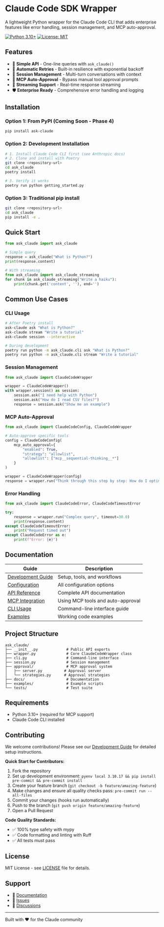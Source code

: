 # Claude Code SDK Wrapper

A lightweight Python wrapper for the Claude Code CLI that adds enterprise features like error handling, session management, and MCP auto-approval.

[![Python 3.10+](https://img.shields.io/badge/python-3.10+-blue.svg)](https://www.python.org/downloads/)
[![License: MIT](https://img.shields.io/badge/License-MIT-yellow.svg)](https://opensource.org/licenses/MIT)

## Features

- 🚀 **Simple API** - One-line queries with `ask_claude()`
- 🔄 **Automatic Retries** - Built-in resilience with exponential backoff
- 💬 **Session Management** - Multi-turn conversations with context
- 🤖 **MCP Auto-Approval** - Bypass manual tool approval prompts
- 🌊 **Streaming Support** - Real-time response streaming
- 🛡️ **Enterprise Ready** - Comprehensive error handling and logging

## Installation

### Option 1: From PyPI (Coming Soon - Phase 4)
```bash
pip install ask-claude
```

### Option 2: Development Installation
```bash
# 1. Install Claude Code CLI first (see Anthropic docs)
# 2. Clone and install with Poetry
git clone <repository-url>
cd ask_claude
poetry install

# 3. Verify it works
poetry run python getting_started.py
```

### Option 3: Traditional pip install
```bash
git clone <repository-url>
cd ask_claude
pip install -e .
```

## Quick Start

```python
from ask_claude import ask_claude

# Simple query
response = ask_claude("What is Python?")
print(response.content)

# With streaming
from ask_claude import ask_claude_streaming
for chunk in ask_claude_streaming("Write a haiku"):
    print(chunk.get('content', ''), end='')
```

## Common Use Cases

### CLI Usage

```bash
# After Poetry install
ask-claude ask "What is Python?"
ask-claude stream "Write a tutorial"
ask-claude session --interactive

# During development
poetry run python -m ask_claude.cli ask "What is Python?"
poetry run python -m ask_claude.cli stream "Write a tutorial"


```

### Session Management

```python
from ask_claude import ClaudeCodeWrapper

wrapper = ClaudeCodeWrapper()
with wrapper.session() as session:
    session.ask("I need help with Python")
    session.ask("How do I read CSV files?")
    response = session.ask("Show me an example")
```

### MCP Auto-Approval

```python
from ask_claude import ClaudeCodeConfig, ClaudeCodeWrapper

# Auto-approve specific tools
config = ClaudeCodeConfig(
    mcp_auto_approval={
        "enabled": True,
        "strategy": "allowlist",
        "allowlist": ["mcp__sequential-thinking__*"]
    }
)

wrapper = ClaudeCodeWrapper(config)
response = wrapper.run("Think through this step by step: How do I optimize this code?")
```

### Error Handling

```python
from ask_claude import ClaudeCodeError, ClaudeCodeTimeoutError

try:
    response = wrapper.run("Complex query", timeout=30.0)
    print(response.content)
except ClaudeCodeTimeoutError:
    print("Request timed out")
except ClaudeCodeError as e:
    print(f"Error: {e}")
```

## Documentation

| Guide | Description |
|-------|-------------|
| [Development Guide](docs/development.md) | Setup, tools, and workflows |
| [Configuration](docs/configuration.md) | All configuration options |
| [API Reference](docs/api-reference.md) | Complete API documentation |
| [MCP Integration](docs/mcp-integration.md) | Using MCP tools and auto-approval |
| [CLI Usage](docs/cli-usage.md) | Command-line interface guide |
| [Examples](examples/) | Working code examples |

## Project Structure

```
ask_claude/
├── __init__.py             # Public API exports
├── wrapper.py              # Core ClaudeCodeWrapper class
├── cli.py                  # Command-line interface
├── session.py              # Session management
├── approval/               # MCP approval system
│   ├── server.py          # Approval server
│   └── strategies.py      # Approval strategies
├── docs/                   # Documentation
├── examples/               # Example scripts
└── tests/                  # Test suite
```

## Requirements

- Python 3.10+ (required for MCP support)
- Claude Code CLI installed

## Contributing

We welcome contributions! Please see our [Development Guide](docs/development.md) for detailed setup instructions.

**Quick Start for Contributors:**
1. Fork the repository
2. Set up development environment: `pyenv local 3.10.17 && pip install pre-commit && pre-commit install`
3. Create your feature branch (`git checkout -b feature/amazing-feature`)
4. Make changes and ensure all quality checks pass: `pre-commit run --all-files`
5. Commit your changes (hooks run automatically)
6. Push to the branch (`git push origin feature/amazing-feature`)
7. Open a Pull Request

**Code Quality Standards:**
- ✅ 100% type safety with mypy
- ✅ Code formatting and linting with Ruff
- ✅ All tests must pass

## License

MIT License - see [LICENSE](LICENSE) file for details.

## Support

- 📖 [Documentation](docs/)
- 🐛 [Issues](https://github.com/yourusername/ask_claude/issues)
- 💬 [Discussions](https://github.com/yourusername/ask_claude/discussions)

---

Built with ❤️ for the Claude community
